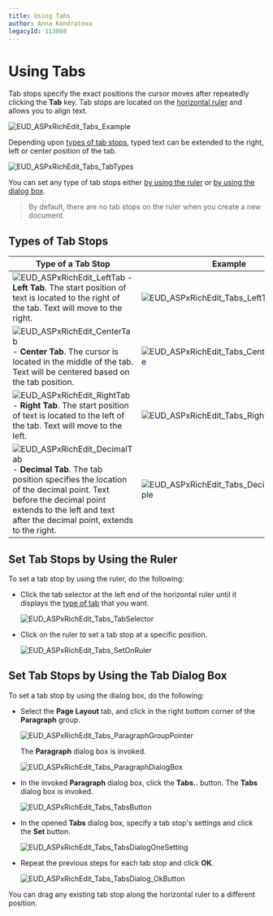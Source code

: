 ```yaml
---
title: Using Tabs
author: Anna Kondratova
legacyId: 113860
---
```

# Using Tabs
Tab stops specify the exact positions the cursor moves after repeatedly clicking the **Tab** key. Tab stops are located on the [horizontal ruler](../viewing-and-navigating/show-horizontal-ruler.md) and allows you to align text.

![EUD_ASPxRichEdit_Tabs_Example](../../../images/img117911.png)

Depending upon [types of tab stops](#tab_types), typed text can be extended to the right, left or center position of the tab.

![EUD_ASPxRichEdit_Tabs_TabTypes](../../../images/img117912.png)

You can set any type of tab stops either [by using the ruler](#ruler) or [by using the dialog box](#dialog_box).

> By default, there are no tab stops on the ruler when you create a new document.

## <a name="tab_types"/>Types of Tab Stops
| Type of a Tab Stop | Example |
|---|---|
| ![EUD_ASPxRichEdit_LeftTab](../../../images/img117883.png) - **Left Tab**. The start position of text is located to the right of the tab. Text will move to the right. | ![EUD_ASPxRichEdit_Tabs_LeftTabExample](../../../images/img117913.png) |
| ![EUD_ASPxRichEdit_CenterTab](../../../images/img117885.png) - **Center Tab**. The cursor is located in the middle of the tab. Text will be centered based on the tab position. | ![EUD_ASPxRichEdit_Tabs_CenterTabExample](../../../images/img117915.png) |
| ![EUD_ASPxRichEdit_RightTab](../../../images/img117884.png) - **Right Tab**. The start position of text is located to the left of the tab. Text will move to the left. | ![EUD_ASPxRichEdit_Tabs_RightTabExample](../../../images/img117914.png) |
| ![EUD_ASPxRichEdit_DecimalTab](../../../images/img117886.png) - **Decimal Tab**. The tab position specifies the location of the decimal point. Text before the decimal point extends to the left and text after the decimal point, extends to the right. | ![EUD_ASPxRichEdit_Tabs_DecimalTabExample](../../../images/img117916.png) |

## <a name="ruler"/>Set Tab Stops by Using the Ruler
To set a tab stop by using the ruler, do the following:
* Click the tab selector at the left end of the horizontal ruler until it displays the [type of tab](#tab_types) that you want.
	
	![EUD_ASPxRichEdit_Tabs_TabSelector](../../../images/img117917.png)
* Click on the ruler to set a tab stop at a specific position.
	
	![EUD_ASPxRichEdit_Tabs_SetOnRuler](../../../images/img117918.png)

## <a name="dialog_box"/>Set Tab Stops by Using the Tab Dialog Box
To set a tab stop by using the dialog box, do the following:
* Select the **Page Layout** tab, and click in the right bottom corner of the **Paragraph** group.
	
	![EUD_ASPxRichEdit_Tabs_ParagraphGroupPointer](../../../images/img117919.png)
	
	The **Paragraph** dialog box is invoked.
	
	![EUD_ASPxRichEdit_Tabs_ParagraphDialogBox](../../../images/img117920.png)
* In the invoked **Paragraph** dialog box, click the **Tabs..** button. The **Tabs** dialog box is invoked.
	
	![EUD_ASPxRichEdit_Tabs_TabsButton](../../../images/img117921.png)
* In the opened **Tabs** dialog box, specify a tab stop's settings and click the **Set** button.
	
	![EUD_ASPxRichEdit_Tabs_TabsDialogOneSetting](../../../images/img117923.png)
* Repeat the previous steps for each tab stop and click **OK**.
	
	![EUD_ASPxRichEdit_Tabs_TabsDialog_OkButton](../../../images/img117924.png)

You can drag any existing tab stop along the horizontal ruler to a different position.